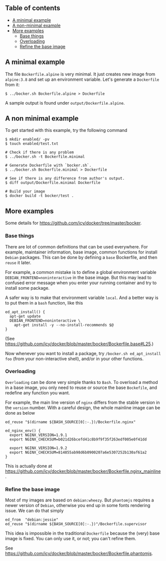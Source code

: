 ## Table of contents

* [A minimal example](#a-minimal-example)
* [A non-minimal example](#a-non-minimal-example)
* [More examples](#more-examples)
  * [Base things](#base-things)
  * [Overloading](#overloading)
  * [Refine the base image](#refine-the-base-image)

## A minimal example

The file `Bockerfile.alpine` is very minimal. It just creates new image
from `alpine:3.8` and set up an environment variable. Let's generate
a `Dockerfile` from it:

```
$ ../bocker.sh Bockerfile.alpine > Dockerfile
```

A sample output is found under `output/Dockerfile.alpine`.

## A non minimal example

To get started with this example, try the following command

````
$ mkdir enabled/ -pv
$ touch enabled/test.txt

# Check if there is any problem
$ ../bocker.sh -t Bockerfile.minimal

# Generate Dockerfile with `bocker.sh`.
$ ../bocker.sh Bockerfile.minimal > Dockerfile

# See if there is any difference from author's output.
$ diff output/Dockerfile.minimal Dockerfile

# Build your image
$ docker build -t bocker/test .
````

## More examples

Some details for https://github.com/icy/docker/tree/master/bocker.

### Base things

There are lot of common definitions that can be used everywhere.
For example, maintainer information, base image, common functions
for install `Debian` packages. This can be done by defining a
`base` Bockerfile, and then `reuse` it later.

For example, a common mistake is to define a global environment
variable `DEBIAN_FRONTEND=noninteractive` in the base image.
But this may lead to confused error message when you enter your
running container and try to install some package.

A safer way is to make that environment variable `local`. And
a better way is to put them in a `bash` function, like this

````
ed_apt_install() {
  apt-get update
  DEBIAN_FRONTEND=noninteractive \
    apt-get install -y --no-install-recommends $@
}
````

(See https://github.com/icy/docker/blob/master/bocker/Bockerfile.base#L25.)

Now whenever you want to install a package, try `/bocker.sh ed_apt_install foo`
(from your non-interactive shell), and/or in your other functions.

### Overloading

`Overloading` can be done very simple thanks to `Bash`. To overload
a method in a base image, you only need to reuse or source the base
`Bockefile`, and redefine any function you want.

For example, the main line version of `nginx` differs from the stable
version in the `version` number. With a careful design, the whole
mainline image can be done as below

````
ed_reuse "$(dirname ${BASH_SOURCE[0]:-.})/Bockerfile.nginx"

ed_nginx_env() {
  export NGINX_VERSION=1.9.1
  export NGINX_CHECKSUM=b021d26bcefd41c8b9f9f35f263edf005e0f41dd

  export NGINX_VERSION=1.9.2
  export NGINX_CHECKSUM=814855ab98d6b0900207a6e5307252b130af61a2
}
````

This is actually done at
  https://github.com/icy/docker/blob/master/bocker/Bockerfile.nginx_mainline.

### Refine the base image

Most of my images are based on `debian:wheezy`.
But `phantomjs` requires a newer version of `Debian`, otherwise
you end up in some fonts rendering issue. We can do that simply

````
ed_from  "debian:jessie"
ed_reuse "$(dirname ${BASH_SOURCE[0]:-.})"/Bockerfile.supervisor
````

This idea is impossible in the traditional `Dockerfile` because
the (very) base image is fixed. You can only use it, or not;
you can't refine them.

See https://github.com/icy/docker/blob/master/bocker/Bockerfile.phantomjs.
